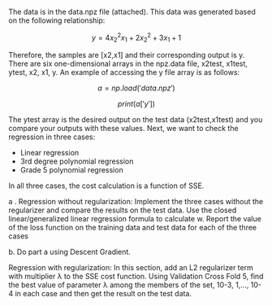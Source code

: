 The data is in the data.npz file (attached). This data was generated based on the following relationship:

$$ y = 4x_2^2x_1 + 2x_2^2 + 3x_1 + 1 $$

Therefore, the samples are [x2,x1] and their corresponding output is y. There are six one-dimensional arrays in the npz.data file, x2test, x1test, ytest, x2, x1, y. An example of accessing the y file array is as follows:

$$ a = np.load('data.npz')$$

$$ print(a['y'])$$

The ytest array is the desired output on the test data (x2test,x1test) and you compare your outputs with these values. Next, we want to check the regression in three cases:

* Linear regression
* 3rd degree polynomial regression
* Grade 5 polynomial regression

In all three cases, the cost calculation is a function of SSE.

a . Regression without regularization: Implement the three cases without the regularizer and compare the results on the test data. Use the closed linear/generalized linear regression formula to calculate w. Report the value of the loss function on the training data and test data for each of the three cases

b. Do part a using Descent Gradient.

Regression with regularization: In this section, add an L2 regularizer term with multiplier λ to the SSE cost function. Using Validation Cross Fold 5, find the best value of parameter λ among the members of the set, 10-3, 1,..., 10-4 in each case and then get the result on the test data.
